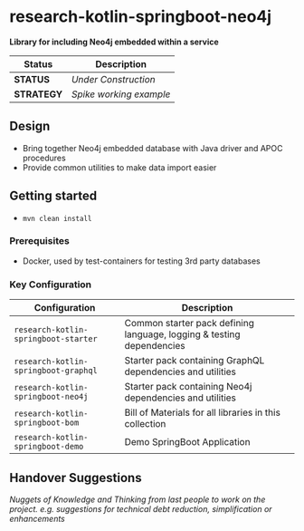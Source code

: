 # research-kotlin-springboot-neo4j

**Library for including Neo4j embedded within a service**

Status        | Description
------------- | ------------- 
**STATUS**    | _Under Construction_
**STRATEGY**  | _Spike working example_

## Design

* Bring together Neo4j embedded database with Java driver and APOC procedures
* Provide common utilities to make data import easier

## Getting started

* `mvn clean install` 

### Prerequisites

* Docker, used by test-containers for testing 3rd party databases

### Key Configuration

Configuration | Description
------------- | ------------- 
`research-kotlin-springboot-starter`    |  Common starter pack defining language, logging & testing dependencies
`research-kotlin-springboot-graphql`    |  Starter pack containing GraphQL dependencies and utilities
`research-kotlin-springboot-neo4j`      |  Starter pack containing Neo4j dependencies and utilities
`research-kotlin-springboot-bom`        |  Bill of Materials for all libraries in this collection
`research-kotlin-springboot-demo`       |  Demo SpringBoot Application


## Handover Suggestions

_Nuggets of Knowledge and Thinking from last people to work on the project._
_e.g. suggestions for technical debt reduction, simplification or enhancements_


